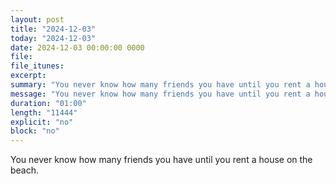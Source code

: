 ```yaml
---
layout: post
title: "2024-12-03"
today: "2024-12-03"
date: 2024-12-03 00:00:00 0000
file:
file_itunes:
excerpt:
summary: "You never know how many friends you have until you rent a house on the beach."
message: "You never know how many friends you have until you rent a house on the beach."
duration: "01:00"
length: "11444"
explicit: "no"
block: "no"
---
```

You never know how many friends you have until you rent a house on the beach.

